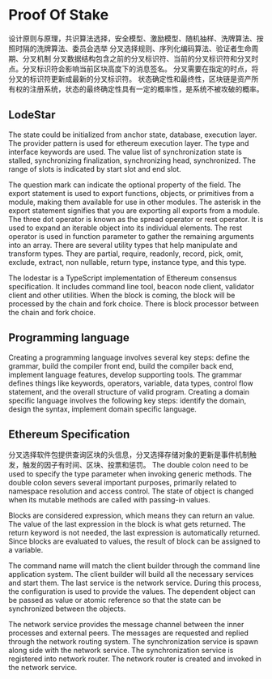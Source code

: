 # Proof Of Stake

设计原则与原理，共识算法选择，安全模型、激励模型、随机抽样、洗牌算法、按照时隔的洗牌算法、委员会选举 分叉选择规则、序列化编码算法、验证者生命周期、分叉机制 分叉数据结构包含之前的分叉标识符、当前的分叉标识符和分叉时点。分叉标识符会影响当前区块高度下的消息签名。 分叉需要在指定的时点，将分叉的标识符更新成最新的分叉标识符。 状态确定性和最终性，区块链是资产所有权的注册系统，状态的最终确定性具有一定的概率性，是系统不被攻破的概率。

## LodeStar

The state could be initialized from anchor state, database, execution layer. The provider pattern is used for ethereum execution layer. The type and interface keywords are used. The value list of synchronization state is stalled, synchronizing finalization, synchronizing head, synchronized. The range of slots is indicated by start slot and end slot. 

The question mark can indicate the optional property of the field. The export statement is used to export functions, objects, or primitives from a module, making them available for use in other modules. The asterisk in the export statement signifies that you are exporting all exports from a module.  The three dot operator is known as the spread operator or rest operator. It is used to expand an iterable object into its individual elements. The rest operator is used in function parameter to gather the remaining arguments into an array. There are several utility types that help manipulate and transform types. They are partial, require, readonly, record, pick, omit, exclude, extract, non nullable, return type, instance type, and this type.

The lodestar is a TypeScript implementation of Ethereum consensus specification. It includes command line tool, beacon node client, validator client and other utilities. When the block is coming, the block will be processed by the chain and fork choice. There is block processor between the chain and fork choice.

## Programming language

Creating a programming language involves several key steps: define the grammar, build the compiler front end, build the compiler back end, implement language features, develop supporting tools. The grammar defines things like keywords, operators, variable, data types, control flow statement,  and the overall structure of valid program. Creating a domain specific language involves the following key steps: identify the domain, design the syntax, implement domain specific language. 

## Ethereum Specification

分叉选择软件包提供查询区块的头信息，分叉选择存储对象的更新是事件机制触发，触发的因子有时间、区块、投票和惩罚。 The double colon need to be used to specify the type parameter when invoking generic methods. The double colon severs several important purposes, primarily related to namespace resolution and access control. The state of object is changed when its mutable methods are called with passing-in values. 

Blocks are considered expression, which means they can return an value. The value of the last expression in the block is what gets returned. The return keyword is not needed, the last expression is automatically returned. Since blocks are evaluated to values, the result of block can be assigned to a variable. 

The command name will match the client builder through the command line application system. The client builder will build all the necessary services and start them. The last service is the network service. During this process, the configuration is used to provide the values. The dependent object can be passed as value or atomic reference so that the state can be synchronized between the objects. 

The network service provides the message channel between the inner processes and external peers. The messages are requested and replied through the network routing system. The synchronization service is spawn along side with the network service. The synchronization service is registered into network router. The network router is created and invoked in the network service.


